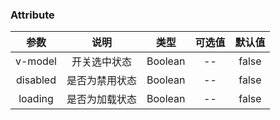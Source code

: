 ### Attribute

|参数| 说明 |  类型  | 可选值 | 默认值 |
| :-------------: |:-------------:| :-----:|:-----:|:-----:|
| v-model | 开关选中状态 |    Boolean | -- | false
|disabled|是否为禁用状态|Boolean|--|false
| loading      | 是否为加载状态      |  Boolean |--| false
